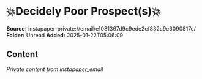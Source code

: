 # 💥Decidely Poor Prospect(s)💥

**Source:** instapaper-private://email/e1081367d9c9ede2cf832c9e6090817c/
**Folder:** Unread
**Added:** 2025-01-22T05:06:09




## Content
*Private content from instapaper_email*
